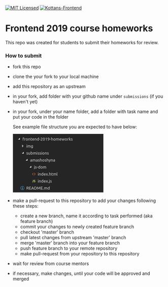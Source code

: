 [![MIT Licensed][icon-mit]][license]
[![Kottans-Frontend][icon-kottans]][kottans-frontend]
#  Frontend 2019 course homeworks
This repo was created for students to submit their homeworks for review. 

### How to submit
- fork this repo
- clone the your fork to your local machine
- add this repository as an upstream
- in your fork, add folder with your github name under  `submissions` (if you haven't yet)
- in your fork, under your name folder, add a folder with task name and put your code in the folder

  See example file structure you are expected to have below:

  ![File structure example](img/file-structure.png)

- make a pull-request to this repository to add your changes following these steps:
  - create a new branch, name it according to task performed (aka feature branch)
  - commit your changes to newly created feature branch
  - checkout 'master' branch
  - pull latest changes from upstream 'master' branch
  - merge 'master' branch into your feature branch
  - push feature branch to your remote repository
  - make pull-request from your repository to this repository
- wait for review from course mentors
- if necessary, make changes, until your code will be approved and merged

[icon-mit]: https://img.shields.io/badge/license-MIT-blue.svg
[license]: https://github.com/OleksiyRudenko/a-tiny-JS-world/blob/master/LICENSE.md

[icon-kottans]: https://img.shields.io/badge/%3D(%5E.%5E)%3D-frontend-yellow.svg
[kottans-frontend]: https://github.com/kottans/frontend
